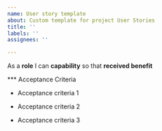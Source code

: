 ```yaml
---
name: User story template
about: Custom template for project User Stories
title: ''
labels: ''
assignees: ''

---
```


As a **role** I can **capability** so that **received benefit**


*** Acceptance Criteria

- Acceptance criteria 1

- Acceptance criteria 2

- Acceptance criteria 3
